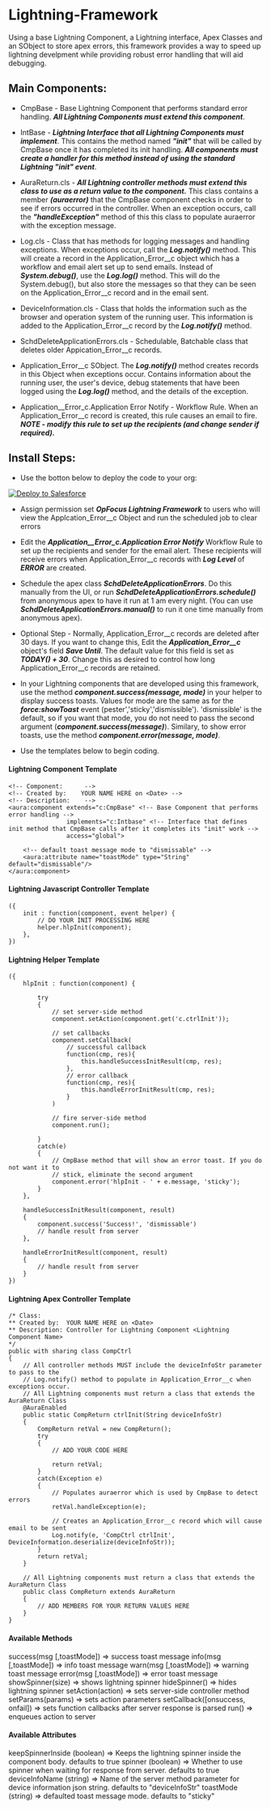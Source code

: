 # Lightning-Framework
Using a base Lightning Component, a Lightning interface, Apex Classes and an SObject to store apex errors, this framework provides a way to speed up lightning develpment while providing robust error handling that will aid debugging.


## Main Components:
* CmpBase - Base Lightning Component that performs standard error handling. **_All Lightning Components must extend this component_**. 

* IntBase - **_Lightning Interface that all Lightning Components must implement_**. This contains the method named **_"init"_** that will be called by CmpBase once it has completed its init handling.  **_All components must create a handler for this method 
instead of using the standard Lightning "init" event_**.

* AuraReturn.cls - **_All Lightning controller methods must extend this class to use as a return value to the component._** This class contains a member **_(auraerror)_** that the CmpBase component checks in order to see if errors occurred in the controller. When an exception occurs, call the **_"handleException"_** method of this this class to populate auraerror with the exception message.

* Log.cls - Class that has methods for logging messages and handling exceptions.  When exceptions occur, call the **_Log.notify()_** method. This will create a record in the Application_Error__c object which has a workflow and email alert set up to send emails.  Instead of **_System.debug()_**, use the **_Log.log()_** method. This will do the System.debug(), but also store the messages so that they can be seen on the Application_Error__c record and in the email sent.

* DeviceInformation.cls - Class that holds the information such as the browser and operation system of the running user.  This information is added to the Application_Error__c record by the **_Log.notify()_** method.

* SchdDeleteApplicationErrors.cls - Schedulable, Batchable class that deletes older Appication_Error__c records. 

* Application_Error__c SObject. The **_Log.notify()_** method creates records in this Object when exceptions occur. Contains information about the running user, the user's device, debug statements that have been logged using the **_Log.log()_** method, and the details of the exception.  

* Application__Error_c.Application Error Notify - Workflow Rule. When an Application_Error__c record is created, this rule causes an email to fire. **_NOTE - modify this rule to set up the recipients (and change sender if required)._**

## Install Steps:
* Use the botton below to deploy the code to your org:

<a href="https://githubsfdeploy.herokuapp.com?owner=veenasundara&repo=Lightning-Framework">
  <img alt="Deploy to Salesforce"
       src="https://raw.githubusercontent.com/afawcett/githubsfdeploy/master/src/main/webapp/resources/img/deploy.png">
</a>

* Assign permission set **_OpFocus Lightning Framework_** to users who will view the Applcation_Error__c Object and run the scheduled job to clear errors

* Edit the **_Application__Error_c.Application Error Notify_** Workflow Rule to set up the recipients and sender for the email alert. These recipients will receive errors when Application_Error__c records with **_Log Level_** of **_ERROR_** are created.

* Schedule the apex class **_SchdDeleteApplicationErrors_**. Do this manually from the UI, or run **_SchdDeleteApplicationErrors.schedule()_** from anonymous apex to have it run at 1 am every night. (You can use **_SchdDeleteApplicationErrors.manual()_** to run it one time manually from anonymous apex).

* Optional Step - Normally, Application_Error__c records are deleted after 30 days.  If you want to change this, Edit the **_Application_Error__c_** object's field **_Save Until_**. The default value for this field is set as **_TODAY() + 30_**. Change this as desired to control how long Application_Error__c records are retained.

* In your Lightning components that are developed using this framework, use the method **_component.success(message, mode)_** in your helper to display success toasts. Values for mode are the same as for the **_force:showToast_** event (pester','sticky','dismissible'). 'dismissible' is the default, so if you want that mode, you do not need to pass the second argument (**_component.success(message)_**). Similary, to show error toasts, use the method **_component.error(message, mode)_**.

* Use the templates below to begin coding. 

#### Lightning Component Template
```
<!-- Component: 	 -->
<!-- Created by: 	YOUR NAME HERE on <Date> -->
<!-- Description: 	 -->
<aura:component extends="c:CmpBase" <!-- Base Component that performs error handling -->
                implements="c:Intbase" <!-- Interface that defines init method that CmpBase calls after it completes its "init" work -->
                access="global">

    <!-- default toast message mode to "dismissable" -->
    <aura:attribute name="toastMode" type="String" default="dismissable"/>
</aura:component>
```

#### Lightning Javascript Controller Template
```
({
    init : function(component, event helper) {
    	// DO YOUR INIT PROCESSING HERE
    	helper.hlpInit(component);
    },
})
```

#### Lightning Helper Template
```
({
    hlpInit : function(component) {

        try
        {   
            // set server-side method
            component.setAction(component.get('c.ctrlInit'));

            // set callbacks
            component.setCallback(
                // successful callback
                function(cmp, res){
                    this.handleSuccessInitResult(cmp, res);
                },
                // error callback
                function(cmp, res){
                    this.handleErrorInitResult(cmp, res);
                }
            )

            // fire server-side method
            component.run();
            
        }
        catch(e)
        {
    	    // CmpBase method that will show an error toast. If you do not want it to
    	    // stick, eliminate the second argument
            component.error('hlpInit - ' + e.message, 'sticky');
        }
    },

    handleSuccessInitResult(component, result)
    {
        component.success('Success!', 'dismissable')
        // handle result from server
    },

    handleErrorInitResult(component, result)
    {
        // handle result from server
    }
})
```

#### Lightning Apex Controller Template
```
/* Class:       
** Created by:  YOUR NAME HERE on <Date>
** Description: Controller for Lightning Component <Lightning Component Name>
*/
public with sharing class CompCtrl
{
    // All controller methods MUST include the deviceInfoStr parameter to pass to the
    // Log.notify() method to populate in Application_Error__c when exceptions occur.
    // All Lightning components must return a class that extends the AuraReturn Class
    @AuraEnabled
    public static CompReturn ctrlInit(String deviceInfoStr)
    {
        CompReturn retVal = new CompReturn();
        try
        {
            // ADD YOUR CODE HERE
            
            return retVal;
        }
        catch(Exception e)
        {
            // Populates auraerror which is used by CmpBase to detect errors
            retVal.handleException(e); 

            // Creates an Application_Error__c record which will cause email to be sent
            Log.notify(e, 'CompCtrl ctrlInit', DeviceInformation.deserialize(deviceInfoStr));
        }
        return retVal;
    }

    // All Lightning components must return a class that extends the AuraReturn Class
    public class CompReturn extends AuraReturn
    {
        // ADD MEMBERS FOR YOUR RETURN VALUES HERE
    }
}
```

#### Available Methods

success(msg [,toastMode])         => success toast message
info(msg [,toastMode])            => info toast message
warn(msg [,toastMode])            => warning toast message
error(msg [,toastMode])           => error toast message
showSpinner(size)                 => shows lightning spinner
hideSpinner()                     => hides lightning spinner
setAction(action)                 => sets server-side controller method
setParams(params)                 => sets action parameters
setCallback([onsuccess, onfail])  => sets function callbacks after server response is parsed
run()                             => enqueues action to server


#### Available Attributes
keepSpinnerInside (boolean)       => Keeps the lightning spinner inside the component body. defaults to true
spinner (boolean)                 => Whether to use spinner when waiting for response from server. defaults to true
deviceInfoName (string)           => Name of the server method parameter for device information json string. defaults to "deviceInfoStr"
toastMode (string)                => defaulted toast message mode. defaults to "sticky"